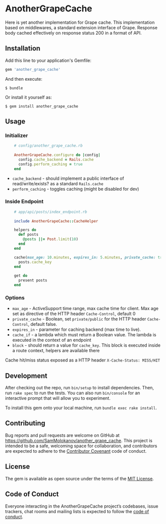 # AnotherGrapeCache

Here is yet another implementation for Grape cache. 
This implementation based on middlewares, a standard extension interface of Grape.
Response body cached effectively on response status 200 in a format of API.

## Installation

Add this line to your application's Gemfile:

```ruby
gem 'another_grape_cache'
```

And then execute:

    $ bundle

Or install it yourself as:

    $ gem install another_grape_cache

## Usage

### Initializer

```Ruby
    # config/another_grape_cache.rb
    
    AnotherGrapeCache.configure do |config|
      config.cache_backend = Rails.cache
      config.perform_caching = true
    end
```

  * `cache_backend` - should implement a public interface of read/write/exists? as a standard `Rails.cache`
  * `perform_caching` - toggles caching (might be disabled for dev) 

### Inside Endpoint

```Ruby
    # app/api/posts/index_endpoint.rb
    
    include AnotherGrapeCache::CacheHelper

    helpers do
      def posts
        @posts ||= Post.limit(10)
      end
    end

    cache(max_age: 10.minutes, expires_in: 5.minutes, private_cache: true, cache_if: -> { rand(2) == 1 }) do
      posts.cache_key
    end
    
    get do
      present posts
    end
```
    
### Options
    
  * `max_age` - ActiveSupport time range, max cache time for client. Max age set as directive of the HTTP header `Cache-Control`, default 0
  * `private_cache` - Boolean, set `private/public` for the HTTP header `Cache-Control`, default false. 
  * `expires_in` - parameter for caching backend (max time to live).
  * `cache_if` - a lambda which must return a Boolean value. The lambda is executed in the context of an endpoint
  * `block` - should return a value for `cache_key`. This block is executed inside a route context, helpers are available there

Cache hit/miss status exposed as a HTTP header `X-Cache-Status: MISS/HIT`

## Development

After checking out the repo, run `bin/setup` to install dependencies. Then, run `rake spec` to run the tests. You can also run `bin/console` for an interactive prompt that will allow you to experiment.

To install this gem onto your local machine, run `bundle exec rake install`.

## Contributing

Bug reports and pull requests are welcome on GitHub at https://github.com/SamMolokanov/another_grape_cache. This project is intended to be a safe, welcoming space for collaboration, and contributors are expected to adhere to the [Contributor Covenant](http://contributor-covenant.org) code of conduct.

## License

The gem is available as open source under the terms of the [MIT License](https://opensource.org/licenses/MIT).

## Code of Conduct

Everyone interacting in the AnotherGrapeCache project’s codebases, issue trackers, chat rooms and mailing lists is expected to follow the [code of conduct](https://github.com/SamMolokanov/another_grape_cache/blob/master/CODE_OF_CONDUCT.md).
